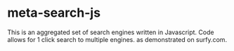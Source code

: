 # meta-search-js
This is an aggregated set of search engines written in Javascript.   Code allows for 1 click search to multiple engines. as demonstrated on surfy.com.
